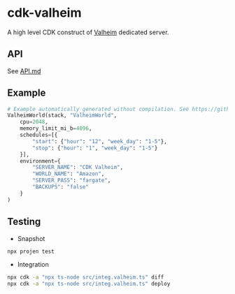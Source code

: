 # cdk-valheim

A high level CDK construct of [Valheim](https://www.valheimgame.com/) dedicated server.

## API

See [API.md](API.md)

## Example

```python
# Example automatically generated without compilation. See https://github.com/aws/jsii/issues/826
ValheimWorld(stack, "ValheimWorld",
    cpu=2048,
    memory_limit_mi_b=4096,
    schedules=[{
        "start": {"hour": "12", "week_day": "1-5"},
        "stop": {"hour": "1", "week_day": "1-5"}
    }],
    environment={
        "SERVER_NAME": "CDK Valheim",
        "WORLD_NAME": "Amazon",
        "SERVER_PASS": "fargate",
        "BACKUPS": "false"
    }
)
```

## Testing

* Snapshot

```sh
npx projen test
```

* Integration

```sh
npx cdk -a "npx ts-node src/integ.valheim.ts" diff
npx cdk -a "npx ts-node src/integ.valheim.ts" deploy
```
